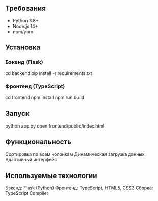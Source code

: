 ## Требования
- Python 3.8+
- Node.js 14+
- npm/yarn

## Установка
### Бэкенд (Flask)
cd backend
pip install -r requirements.txt

### Фронтенд (TypeScript)
cd frontend
npm install
npm run build

## Запуск
python app.py
open frontend/public/index.html

## Функциональность
Сортировка по всем колонкам
Динамическая загрузка данных
Адаптивный интерфейс

## Используемые технологии
Бэкенд: Flask (Python)
Фронтенд: TypeScript, HTML5, CSS3
Сборка: TypeScript Compiler
